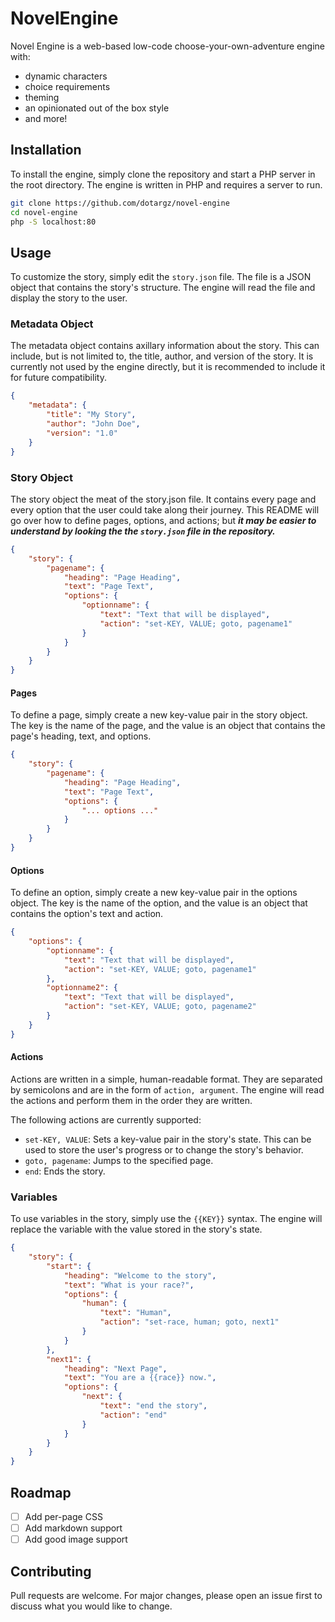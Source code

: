 # NovelEngine

Novel Engine is a web-based low-code choose-your-own-adventure engine with:

- dynamic characters
- choice requirements
- theming
- an opinionated out of the box style
- and more!

## Installation

To install the engine, simply clone the repository and start a PHP server in the root directory. The engine is written in PHP and requires a server to run.

```bash
git clone https://github.com/dotargz/novel-engine
cd novel-engine
php -S localhost:80
```

## Usage

To customize the story, simply edit the `story.json` file. The file is a JSON object that contains the story's structure. The engine will read the file and display the story to the user.

### Metadata Object

The metadata object contains axillary information about the story. This can include, but is not limited to, the title, author, and version of the story. It is currently not used by the engine directly, but it is recommended to include it for future compatibility.

```json
{
	"metadata": {
		"title": "My Story",
		"author": "John Doe",
		"version": "1.0"
	}
}
```

### Story Object

The story object the meat of the story.json file. It contains every page and every option that the user could take along their journey. This README will go over how to define pages, options, and actions; but ***it may be easier to understand by looking the the `story.json` file in the repository.***

```json
{
    "story": {
        "pagename": {
            "heading": "Page Heading",
            "text": "Page Text",
            "options": {
                "optionname": {
                    "text": "Text that will be displayed",
                    "action": "set-KEY, VALUE; goto, pagename1"
                }
            }
        }
    }
}
```

#### Pages

To define a page, simply create a new key-value pair in the story object. The key is the name of the page, and the value is an object that contains the page's heading, text, and options.

```json
{
    "story": {
        "pagename": {
            "heading": "Page Heading",
            "text": "Page Text",
            "options": {
                "... options ..."
            }
        }
    }
}
```

#### Options

To define an option, simply create a new key-value pair in the options object. The key is the name of the option, and the value is an object that contains the option's text and action.

```json
{
	"options": {
		"optionname": {
			"text": "Text that will be displayed",
			"action": "set-KEY, VALUE; goto, pagename1"
		},
		"optionname2": {
			"text": "Text that will be displayed",
			"action": "set-KEY, VALUE; goto, pagename2"
		}
	}
}
```

#### Actions

Actions are written in a simple, human-readable format. They are separated by semicolons and are in the form of `action, argument`. The engine will read the actions and perform them in the order they are written.

The following actions are currently supported:

- `set-KEY, VALUE`: Sets a key-value pair in the story's state. This can be used to store the user's progress or to change the story's behavior.
- `goto, pagename`: Jumps to the specified page.
- `end`: Ends the story.

### Variables

To use variables in the story, simply use the `{{KEY}}` syntax. The engine will replace the variable with the value stored in the story's state.

```json
{
	"story": {
		"start": {
			"heading": "Welcome to the story",
			"text": "What is your race?",
			"options": {
				"human": {
					"text": "Human",
					"action": "set-race, human; goto, next1"
				}
			}
		},
		"next1": {
			"heading": "Next Page",
			"text": "You are a {{race}} now.",
			"options": {
				"next": {
					"text": "end the story",
					"action": "end"
				}
			}
		}
	}
}
```

## Roadmap

- [ ] Add per-page CSS
- [ ] Add markdown support
- [ ] Add good image support

## Contributing

Pull requests are welcome. For major changes, please open an issue first to discuss what you would like to change.
